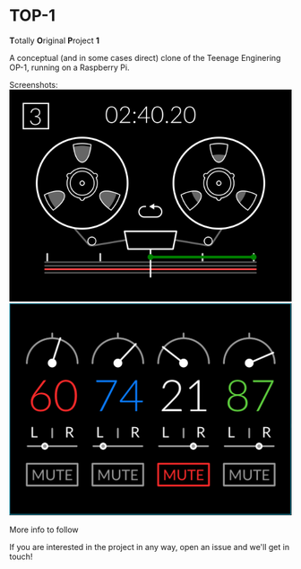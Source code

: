 # TOP-1
**T**otally **O**riginal **P**roject **1**

A conceptual (and in some cases direct) clone of the Teenage Enginering OP-1, running on a Raspberry Pi.

Screenshots:
![TOP-1 Tapedeck](doc/images/tapedeck.png)
![TOP-1 Mixer](doc/images/mixer.png)

More info to follow

If you are interested in the project in any way, open an issue and we'll get in touch!

